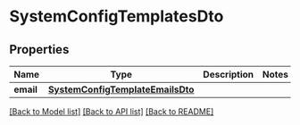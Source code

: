 # SystemConfigTemplatesDto

## Properties
Name | Type | Description | Notes
------------ | ------------- | ------------- | -------------
**email** | [**SystemConfigTemplateEmailsDto**](SystemConfigTemplateEmailsDto.md) |  | 

[[Back to Model list]](../README.md#documentation-for-models) [[Back to API list]](../README.md#documentation-for-api-endpoints) [[Back to README]](../README.md)


